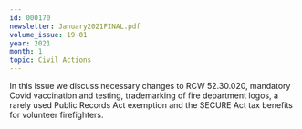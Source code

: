 ```yaml
---
id: 000170
newsletter: January2021FINAL.pdf
volume_issue: 19-01
year: 2021
month: 1
topic: Civil Actions
---
```


In this issue we discuss necessary changes to RCW 52.30.020, mandatory Covid vaccination and testing, trademarking of fire department logos, a rarely used Public Records Act exemption and the SECURE Act tax benefits for volunteer firefighters.